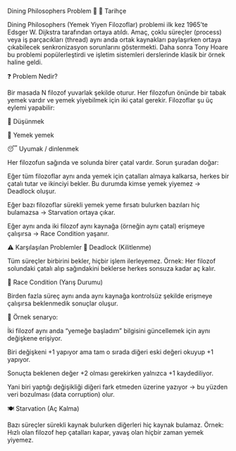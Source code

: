 Dining Philosophers Problem 🍝
📜 Tarihçe

Dining Philosophers (Yemek Yiyen Filozoflar) problemi ilk kez 1965’te Edsger W. Dijkstra tarafından ortaya atıldı. Amaç, çoklu süreçler (process) veya iş parçacıkları (thread) aynı anda ortak kaynakları paylaşırken ortaya çıkabilecek senkronizasyon sorunlarını göstermekti.
Daha sonra Tony Hoare bu problemi popülerleştirdi ve işletim sistemleri derslerinde klasik bir örnek haline geldi.

❓ Problem Nedir?

Bir masada N filozof yuvarlak şekilde oturur. Her filozofun önünde bir tabak yemek vardır ve yemek yiyebilmek için iki çatal gerekir. Filozoflar şu üç eylemi yapabilir:

💭 Düşünmek

🍝 Yemek yemek

😴 Uyumak / dinlenmek

Her filozofun sağında ve solunda birer çatal vardır.
Sorun şuradan doğar:

Eğer tüm filozoflar aynı anda yemek için çatalları almaya kalkarsa, herkes bir çatalı tutar ve ikinciyi bekler. Bu durumda kimse yemek yiyemez → Deadlock oluşur.

Eğer bazı filozoflar sürekli yemek yeme fırsatı bulurken bazıları hiç bulamazsa → Starvation ortaya çıkar.

Eğer aynı anda iki filozof aynı kaynağa (örneğin aynı çatal) erişmeye çalışırsa → Race Condition yaşanır.

⚠️ Karşılaşılan Problemler
🛑 Deadlock (Kilitlenme)

Tüm süreçler birbirini bekler, hiçbir işlem ilerleyemez.
Örnek: Her filozof solundaki çatalı alıp sağındakini beklerse herkes sonsuza kadar aç kalır.

🔄 Race Condition (Yarış Durumu)

Birden fazla süreç aynı anda aynı kaynağa kontrolsüz şekilde erişmeye çalışırsa beklenmedik sonuçlar oluşur.

📌 Örnek senaryo:

İki filozof aynı anda “yemeğe başladım” bilgisini güncellemek için aynı değişkene erişiyor.

Biri değişkeni +1 yapıyor ama tam o sırada diğeri eski değeri okuyup +1 yapıyor.

Sonuçta beklenen değer +2 olması gerekirken yalnızca +1 kaydediliyor.

Yani biri yaptığı değişikliği diğeri fark etmeden üzerine yazıyor → bu yüzden veri bozulması (data corruption) olur.

🍽️ Starvation (Aç Kalma)

Bazı süreçler sürekli kaynak bulurken diğerleri hiç kaynak bulamaz.
Örnek: Hızlı olan filozof hep çatalları kapar, yavaş olan hiçbir zaman yemek yiyemez.
